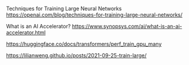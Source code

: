 Techniques for Training Large Neural Networks
<https://openai.com/blog/techniques-for-training-large-neural-networks/>


What is an AI Accelerator?
<https://www.synopsys.com/ai/what-is-an-ai-accelerator.html>

<https://huggingface.co/docs/transformers/perf_train_gpu_many>

<https://lilianweng.github.io/posts/2021-09-25-train-large/>